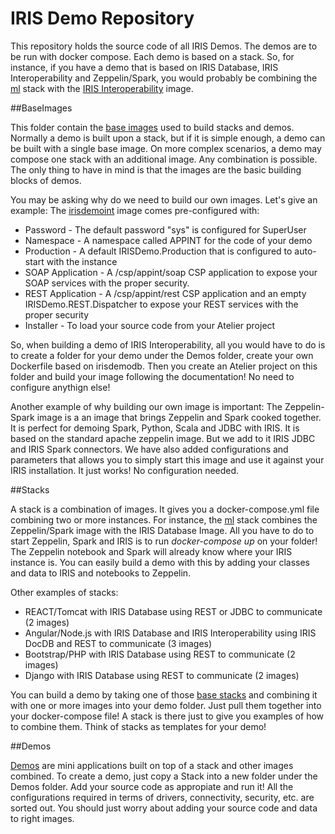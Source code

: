 # IRIS Demo Repository

This repository holds the source code of all IRIS Demos. The demos are to be run with docker compose. Each demo is based on a stack. So, for instance, if you have a demo that is based on IRIS Database, IRIS Interoperability and Zeppelin/Spark, you would probably be combining the [ml](./Stacks/ml/) stack with the [IRIS Interoperability](./BaseImages/irisdemoint/) image.

##BaseImages

This folder contain the [base images](./BaseImages) used to build stacks and demos. Normally a demo is built upon a stack, but if it is simple enough, a demo can be built with a single base image. On more complex scenarios, a demo may compose one stack with an additional image. Any combination is possible. The only thing to have in mind is that the images are the basic building blocks of demos.

You may be asking why do we need to build our own images. Let's give an example: The [irisdemoint](./BaseImages/irisdemodb/) image comes pre-configured with:
* Password - The default password "sys" is configured for SuperUser
* Namespace - A namespace called APPINT for the code of your demo
* Production - A default IRISDemo.Production that is configured to auto-start with the instance
* SOAP Application - A /csp/appint/soap CSP application to expose your SOAP services with the proper security.
* REST Application - A /csp/appint/rest CSP application and an empty IRISDemo.REST.Dispatcher to expose your REST services with the proper security
* Installer - To load your source code from your Atelier project

So, when building a demo of IRIS Interoperability, all you would have to do is to create a folder for your demo under the Demos folder, create your own Dockerfile based on irisdemodb. Then you create an Atelier project on this folder and build your image following the documentation! No need to configure anythign else!

Another example of why building our own image is important: The Zeppelin-Spark image is a an image that brings Zeppelin and Spark cooked together. It is perfect for demoing Spark, Python, Scala and JDBC with IRIS. It is based on the standard apache zeppelin image. But we add to it IRIS JDBC and IRIS Spark connectors. We have also added configurations and parameters that allows you to simply start this image and use it against your IRIS installation. It just works! No configuration needed.

##Stacks

A stack is a combination of images. It gives you a docker-compose.yml file combining two or more instances. For instance, the [ml](./Stacks/ml/) stack combines the Zeppelin/Spark image with the IRIS Database Image. All you have to do to start Zeppelin, Spark and IRIS is to run *docker-compose up* on your folder! The Zeppelin notebook and Spark will already know where your IRIS instance is. You can easily build a demo with this by adding your classes and data to IRIS and notebooks to Zeppelin. 

Other examples of stacks:
* REACT/Tomcat with IRIS Database using REST or JDBC to communicate (2 images)
* Angular/Node.js with IRIS Database and IRIS Interoperability using IRIS DocDB and REST to communicate (3 images)
* Bootstrap/PHP with IRIS Database using REST to communicate (2 images)
* Django with IRIS Database using REST to communicate (2 images)

You can build a demo by taking one of those [base stacks](./Stacks) and combining it with one or more  images into your demo folder. Just pull them together into your docker-compose file! A stack is there just to give you examples of how to combine them. Think of stacks as templates for your demo!

##Demos

[Demos](./Demos) are mini applications built on top of a stack and other images combined. To create a demo, just copy a Stack into a new folder under the Demos folder. Add your source code as appropiate and run it! All the configurations required in terms of drivers, connectivity, security, etc. are sorted out. You should just worry about adding your source code and data to right images.
